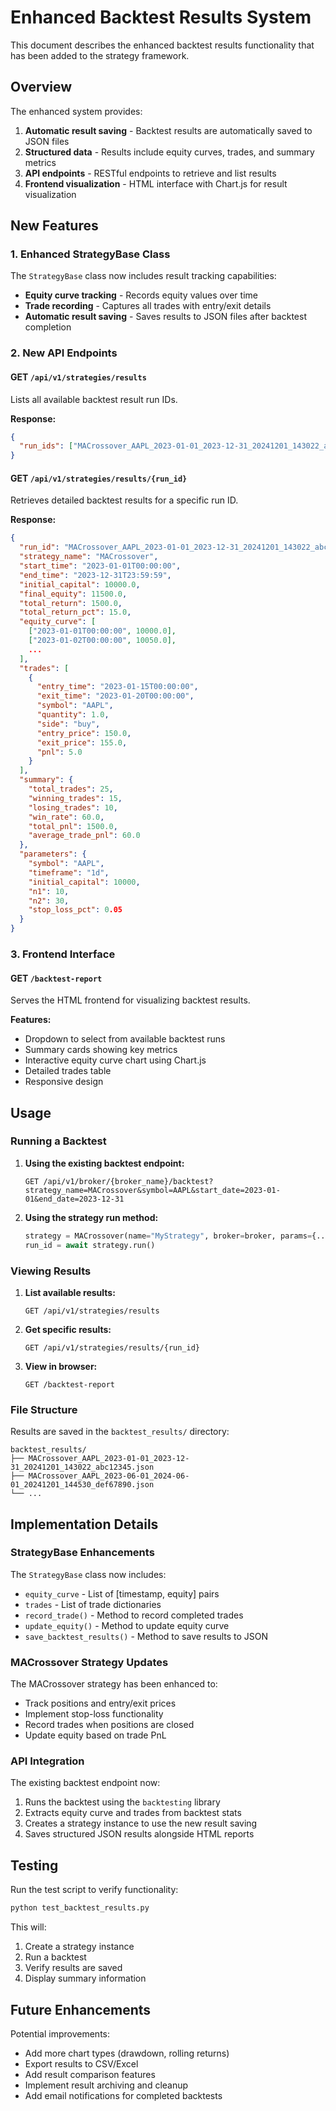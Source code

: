 # Enhanced Backtest Results System

This document describes the enhanced backtest results functionality that has been added to the strategy framework.

## Overview

The enhanced system provides:
1. **Automatic result saving** - Backtest results are automatically saved to JSON files
2. **Structured data** - Results include equity curves, trades, and summary metrics
3. **API endpoints** - RESTful endpoints to retrieve and list results
4. **Frontend visualization** - HTML interface with Chart.js for result visualization

## New Features

### 1. Enhanced StrategyBase Class

The `StrategyBase` class now includes result tracking capabilities:

- **Equity curve tracking** - Records equity values over time
- **Trade recording** - Captures all trades with entry/exit details
- **Automatic result saving** - Saves results to JSON files after backtest completion

### 2. New API Endpoints

#### GET `/api/v1/strategies/results`
Lists all available backtest result run IDs.

**Response:**
```json
{
  "run_ids": ["MACrossover_AAPL_2023-01-01_2023-12-31_20241201_143022_abc12345"]
}
```

#### GET `/api/v1/strategies/results/{run_id}`
Retrieves detailed backtest results for a specific run ID.

**Response:**
```json
{
  "run_id": "MACrossover_AAPL_2023-01-01_2023-12-31_20241201_143022_abc12345",
  "strategy_name": "MACrossover",
  "start_time": "2023-01-01T00:00:00",
  "end_time": "2023-12-31T23:59:59",
  "initial_capital": 10000.0,
  "final_equity": 11500.0,
  "total_return": 1500.0,
  "total_return_pct": 15.0,
  "equity_curve": [
    ["2023-01-01T00:00:00", 10000.0],
    ["2023-01-02T00:00:00", 10050.0],
    ...
  ],
  "trades": [
    {
      "entry_time": "2023-01-15T00:00:00",
      "exit_time": "2023-01-20T00:00:00",
      "symbol": "AAPL",
      "quantity": 1.0,
      "side": "buy",
      "entry_price": 150.0,
      "exit_price": 155.0,
      "pnl": 5.0
    }
  ],
  "summary": {
    "total_trades": 25,
    "winning_trades": 15,
    "losing_trades": 10,
    "win_rate": 60.0,
    "total_pnl": 1500.0,
    "average_trade_pnl": 60.0
  },
  "parameters": {
    "symbol": "AAPL",
    "timeframe": "1d",
    "initial_capital": 10000,
    "n1": 10,
    "n2": 30,
    "stop_loss_pct": 0.05
  }
}
```

### 3. Frontend Interface

#### GET `/backtest-report`
Serves the HTML frontend for visualizing backtest results.

**Features:**
- Dropdown to select from available backtest runs
- Summary cards showing key metrics
- Interactive equity curve chart using Chart.js
- Detailed trades table
- Responsive design

## Usage

### Running a Backtest

1. **Using the existing backtest endpoint:**
   ```
   GET /api/v1/broker/{broker_name}/backtest?strategy_name=MACrossover&symbol=AAPL&start_date=2023-01-01&end_date=2023-12-31
   ```

2. **Using the strategy run method:**
   ```python
   strategy = MACrossover(name="MyStrategy", broker=broker, params={...})
   run_id = await strategy.run()
   ```

### Viewing Results

1. **List available results:**
   ```
   GET /api/v1/strategies/results
   ```

2. **Get specific results:**
   ```
   GET /api/v1/strategies/results/{run_id}
   ```

3. **View in browser:**
   ```
   GET /backtest-report
   ```

### File Structure

Results are saved in the `backtest_results/` directory:

```
backtest_results/
├── MACrossover_AAPL_2023-01-01_2023-12-31_20241201_143022_abc12345.json
├── MACrossover_AAPL_2023-06-01_2024-06-01_20241201_144530_def67890.json
└── ...
```

## Implementation Details

### StrategyBase Enhancements

The `StrategyBase` class now includes:

- `equity_curve` - List of [timestamp, equity] pairs
- `trades` - List of trade dictionaries
- `record_trade()` - Method to record completed trades
- `update_equity()` - Method to update equity curve
- `save_backtest_results()` - Method to save results to JSON

### MACrossover Strategy Updates

The MACrossover strategy has been enhanced to:

- Track positions and entry/exit prices
- Implement stop-loss functionality
- Record trades when positions are closed
- Update equity based on trade PnL

### API Integration

The existing backtest endpoint now:

1. Runs the backtest using the `backtesting` library
2. Extracts equity curve and trades from backtest stats
3. Creates a strategy instance to use the new result saving
4. Saves structured JSON results alongside HTML reports

## Testing

Run the test script to verify functionality:

```bash
python test_backtest_results.py
```

This will:
1. Create a strategy instance
2. Run a backtest
3. Verify results are saved
4. Display summary information

## Future Enhancements

Potential improvements:
- Add more chart types (drawdown, rolling returns)
- Export results to CSV/Excel
- Add result comparison features
- Implement result archiving and cleanup
- Add email notifications for completed backtests 